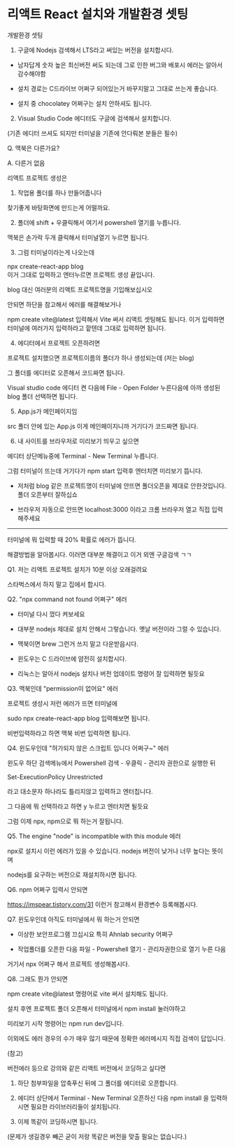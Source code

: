 # 리액트 React 설치와 개발환경 셋팅

개발환경 셋팅

1. 구글에 Nodejs 검색해서 LTS라고 써있는 버전을 설치합시다.

- 남자답게 숫자 높은 최신버전 써도 되는데 그로 인한 버그와 배포시 에러는 알아서 감수해야함

- 설치 경로는 C드라이브 어쩌구 되어있는거 바꾸지말고 그대로 쓰는게 좋습니다.

- 설치 중 chocolatey 어쩌구는 설치 안하셔도 됩니다.

2. Visual Studio Code 에디터도 구글에 검색해서 설치합니다.

(기존 에디터 쓰셔도 되지만 터미널을 기존에 안다뤄본 분들은 필수)

Q. 맥북은 다른가요?

A. 다른거 없음

리액트 프로젝트 생성은

1. 작업용 폴더를 하나 만들어줍니다

찾기좋게 바탕화면에 만드는게 어떨까요.

2. 폴더에 shift + 우클릭해서 여기서 powershell 열기를 누릅니다.

맥북은 손가락 두개 클릭해서 터미널열기 누르면 됩니다.

3. 그럼 터미널이라는게 나오는데

npx create-react-app blog  
이거 그대로 입력하고 엔터누르면 프로젝트 생성 끝입니다.

blog 대신 여러분의 리액트 프로젝트명을 기입해보십시오

안되면 하단을 참고해서 에러를 해결해보거나

npm create vite@latest 입력해서 Vite 써서 리액트 셋팅해도 됩니다. 이거 입력하면 터미널에 여러가지 입력하라고 핱텐데 그대로 입력하면 됩니다.

4. 에디터에서 프로젝트 오픈하려면

프로젝트 설치했으면 프로젝트이름의 폴더가 하나 생성되는데 (저는 blog)

그 폴더를 에디터로 오픈해서 코드짜면 됩니다.

Visual studio code 에디터 켠 다음에 File - Open Folder 누른다음에 아까 생성된 blog 폴더 선택하면 됩니다.

5. App.js가 메인페이지임

src 폴더 안에 있는 App.js 이게 메인페이지니까 거기다가 코드짜면 됩니다.

6. 내 사이트를 브라우저로 미리보기 띄우고 싶으면

에디터 상단메뉴중에 Terminal - New Terminal 누릅니다.

그럼 터미널이 뜨는데 거기다가 npm start 입력후 엔터치면 미리보기 뜹니다.

- 저처럼 blog 같은 프로젝트명이 터미널에 안뜨면 폴더오픈을 제대로 안한것입니다. 폴더 오픈부터 잘하십쇼

- 브라우저 자동으로 안뜨면 localhost:3000 이라고 크롬 브라우저 열고 직접 입력해주세요

---

터미널에 뭐 입력할 때 20% 확률로 에러가 뜹니다.

해결방법을 알아봅시다. 이러면 대부분 해결이고 이거 외엔 구글검색 ㄱㄱ

Q1. 저는 리액트 프로젝트 설치가 10분 이상 오래걸려요

스타벅스에서 하지 말고 집에서 합시다.

Q2. "npx command not found 어쩌구" 에러

- 터미널 다시 껐다 켜보세요

- 대부분 nodejs 제대로 설치 안해서 그렇습니다. 옛날 버전이라 그럴 수 있습니다.

- 맥북이면 brew 그런거 쓰지 말고 다운받읍시다.

- 윈도우는 C 드라이브에 얌전히 설치합시다.

- 리눅스는 알아서 nodejs 설치나 버전 업데이트 명령어 잘 입력하면 될듯요

Q3. 맥북인데 "permission이 없어요" 에러

프로젝트 생성시 저런 에러가 뜨면 터미널에

sudo npx create-react-app blog 입력해보면 됩니다.

비번입력하라고 하면 맥북 비번 입력하면 됩니다.

Q4. 윈도우인데 "허가되지 않은 스크립트 입니다 어쩌구~" 에러

윈도우 하단 검색메뉴에서 Powershell 검색 - 우클릭 - 관리자 권한으로 실행한 뒤

Set-ExecutionPolicy Unrestricted

라고 대소문자 하나라도 틀리지않고 입력하고 엔터칩니다.

그 다음에 뭐 선택하라고 하면 y 누르고 엔터치면 될듯요

그럼 이제 npx, npm으로 뭐 하는거 잘됩니다.

Q5. The engine "node" is incompatible with this module 에러

npx로 설치시 이런 에러가 있을 수 있습니다. nodejs 버전이 낮거나 너무 높다는 뜻이며

nodejs를 요구하는 버전으로 재설치하시면 됩니다.

Q6. npm 어쩌구 입력시 안되면

https://imspear.tistory.com/31 이런거 참고해서 환경변수 등록해봅시다.

Q7. 윈도우인데 아직도 터미널에서 뭐 하는거 안되면

- 이상한 보안프로그램 끄십시요 특히 Ahnlab security 어쩌구

- 작업폴더를 오픈한 다음 파일 - Powershell 열기 - 관리자권한으로 열기 누른 다음

거기서 npx 어쩌구 해서 프로젝트 생성해봅시다.

Q8. 그래도 뭔가 안되면

npm create vite@latest 명령어로 vite 써서 설치해도 됩니다.

설치 후엔 프로젝트 폴더 오픈해서 터미널에서 npm install 눌러야하고

미리보기 시작 명령어는 npm run dev입니다.

이외에도 에러 경우의 수가 매우 많기 때문에 정확한 에러메시지 직접 검색이 답입니다.

(참고)

버전에러 등으로 강의와 같은 리액트 버전에서 코딩하고 싶다면

1. 하단 첨부파일을 압축푸신 뒤에 그 폴더를 에디터로 오픈합니다.

2. 에디터 상단에서 Terminal - New Terminal 오픈하신 다음 npm install 을 입력하시면 필요한 라이브러리들이 설치됩니다.

3. 이제 똑같이 코딩하시면 됩니다.

(문제가 생길경우 빼곤 굳이 저랑 똑같은 버전을 맞출 필요는 없습니다.)
